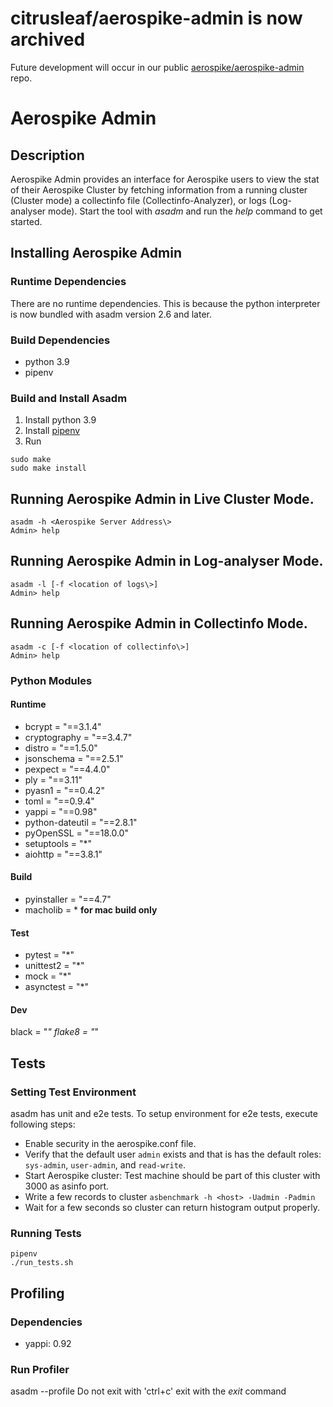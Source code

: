 # citrusleaf/aerospike-admin is now archived
Future development will occur in our public [aerospike/aerospike-admin](https://github.com/aerospike/aerospike-admin) repo.

# Aerospike Admin

## Description
Aerospike Admin provides an interface for Aerospike users to view the stat
of their Aerospike Cluster by fetching information from a running cluster (Cluster mode) 
a collectinfo file (Collectinfo-Analyzer), or logs (Log-analyser mode).
Start the tool with *asadm* and run the *help* command to get started.

## Installing Aerospike Admin
### Runtime Dependencies
There are no runtime dependencies.  This is because the python interpreter is now 
bundled with asadm version 2.6 and later.

### Build Dependencies
- python 3.9
- pipenv

### Build and Install Asadm
1. Install python 3.9
2. Install [pipenv](https://pypi.org/project/pipenv/)
3. Run
```
sudo make
sudo make install
```

## Running Aerospike Admin in Live Cluster Mode.
```
asadm -h <Aerospike Server Address\>
Admin> help
```

## Running Aerospike Admin in Log-analyser Mode.
```
asadm -l [-f <location of logs\>]
Admin> help
```

## Running Aerospike Admin in Collectinfo Mode.
```
asadm -c [-f <location of collectinfo\>]
Admin> help
```


### Python Modules
#### Runtime
- bcrypt = "==3.1.4"
- cryptography = "==3.4.7"
- distro = "==1.5.0"
- jsonschema = "==2.5.1"
- pexpect = "==4.4.0"
- ply = "==3.11"
- pyasn1 = "==0.4.2"
- toml = "==0.9.4"
- yappi = "==0.98"
- python-dateutil = "==2.8.1"
- pyOpenSSL = "==18.0.0"
- setuptools = "*"
- aiohttp = "==3.8.1"


#### Build
- pyinstaller = "==4.7"
- macholib = * **for mac build only**

#### Test
- pytest = "*"
- unittest2 = "*"
- mock = "*"
- asynctest = "*"

#### Dev
black = "*"
flake8 = "*"

## Tests

### Setting Test Environment
asadm has unit and e2e tests. To setup environment for e2e tests, execute following steps:
- Enable security in the aerospike.conf file.
- Verify that the default user `admin` exists and that is has the default roles: `sys-admin`, `user-admin`, and `read-write`. 
- Start Aerospike cluster: Test machine should be part of this cluster with 3000 as asinfo port.
- Write a few records to cluster `asbenchmark -h <host> -Uadmin -Padmin`
- Wait for a few seconds so cluster can return histogram output properly.

### Running Tests
```
pipenv
./run_tests.sh
```

## Profiling
### Dependencies
- yappi: 0.92

### Run Profiler
asadm --profile
Do not exit with 'ctrl+c' exit with the *exit* command
